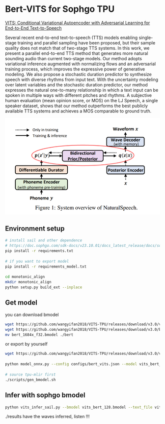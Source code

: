 # Bert-VITS for Sophgo TPU

[VITS: Conditional Variational Autoencoder with Adversarial Learning for End-to-End Text-to-Speech](https://github.com/PlayVoice/vits_chinese)

Several recent end-to-end text-to-speech (TTS) models enabling single-stage training and parallel sampling have been proposed, but their sample quality does not match that of two-stage TTS systems. In this work, we present a parallel end-to-end TTS method that generates more natural sounding audio than current two-stage models. Our method adopts variational inference augmented with normalizing flows and an adversarial training process, which improves the expressive power of generative modeling. We also propose a stochastic duration predictor to synthesize speech with diverse rhythms from input text. With the uncertainty modeling over latent variables and the stochastic duration predictor, our method expresses the natural one-to-many relationship in which a text input can be spoken in multiple ways with different pitches and rhythms. A subjective human evaluation (mean opinion score, or MOS) on the LJ Speech, a single speaker dataset, shows that our method outperforms the best publicly available TTS systems and achieves a MOS comparable to ground truth.

![VITS](./vits.png)

## Environment setup

```bash
# install sail and other dependence
# https://doc.sophgo.com/sdk-docs/v23.10.01/docs_latest_release/docs/sophon-sail/docs/zh/html/1_build.html
pip install -r requirements.txt

# if you want to export model
pip install -r requirements_model.txt

cd monotonic_align
mkdir monotonic_align
python setup.py build_ext --inplace
```

## Get model

you can download bmodel
```bash
wget https://github.com/wangyifan2018/VITS-TPU/releases/download/v3.0/vits_bert_128.bmodel
wget https://github.com/wangyifan2018/VITS-TPU/releases/download/v3.0/bert_1684x_f32.bmodel
mv bert_1684x_f32.bmodel ./bert
```

or export by yourself
```bash
wget https://github.com/wangyifan2018/VITS-TPU/releases/download/v3.0/vits_bert_model.pth

python model_onnx.py --config configs/bert_vits.json --model vits_bert_model.pth

# source tpu-mlir first
./scripts/gen_bmodel.sh
```

## Infer with sophgo bmodel

```bash
python vits_infer_sail.py --bmodel vits_bert_128.bmodel --text_file vits_infer_item.txt
```

./results have the waves inferred, listen !!!
